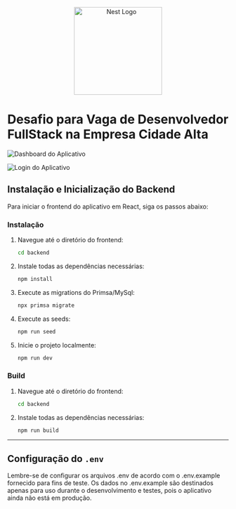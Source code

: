 <p align="center">
  <a href="http://nestjs.com/" target="blank"><img src="https://nestjs.com/img/logo-small.svg" width="200" alt="Nest Logo" /></a>
</p>

# Desafio para Vaga de Desenvolvedor FullStack na Empresa Cidade Alta

![Dashboard do Aplicativo](./public/dashboard.png)

![Login do Aplicativo](./public/login.png)


## Instalação e Inicialização do Backend

Para iniciar o frontend do aplicativo em React, siga os passos abaixo:

### Instalação

1. Navegue até o diretório do frontend:

   ```bash
   cd backend

   ```

2. Instale todas as dependências necessárias:

   ```bash
   npm install

   ```

3. Execute as migrations do Primsa/MySql:

   ```bash
   npx primsa migrate
   ```

4. Execute as seeds:

   ```bash
   npm run seed
   ```

5. Inicie o projeto localmente:

   ```bash
   npm run dev
   ```

### Build

1. Navegue até o diretório do frontend:

   ```bash
   cd backend

   ```

2. Instale todas as dependências necessárias:

   ```bash
   npm run build
   ```

---

## Configuração do `.env`

Lembre-se de configurar os arquivos .env de acordo com o .env.example fornecido para fins de teste. Os dados no .env.example são destinados apenas para uso durante o desenvolvimento e testes, pois o aplicativo ainda não está em produção.
